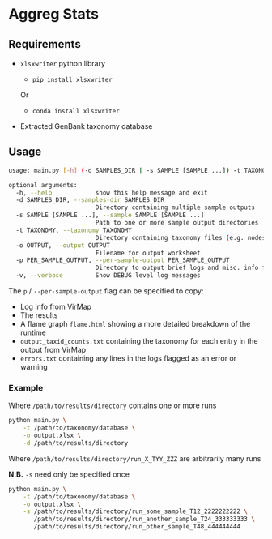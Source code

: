 # Aggreg Stats

## Requirements

* `xlsxwriter` python library
    * `pip install xlsxwriter`

    Or

    * `conda install xlsxwriter`
    
* Extracted GenBank taxonomy database

## Usage

```bash
usage: main.py [-h] (-d SAMPLES_DIR | -s SAMPLE [SAMPLE ...]) -t TAXONOMY -o OUTPUT [-p PER_SAMPLE_OUTPUT] [-v]

optional arguments:
  -h, --help            show this help message and exit
  -d SAMPLES_DIR, --samples-dir SAMPLES_DIR
                        Directory containing multiple sample outputs
  -s SAMPLE [SAMPLE ...], --sample SAMPLE [SAMPLE ...]
                        Path to one or more sample output directories
  -t TAXONOMY, --taxonomy TAXONOMY
                        Directory containing taxonomy files (e.g. nodes.dmp)
  -o OUTPUT, --output OUTPUT
                        Filename for output worksheet
  -p PER_SAMPLE_OUTPUT, --per-sample-output PER_SAMPLE_OUTPUT
                        Directory to output brief logs and misc. info for each sample
  -v, --verbose         Show DEBUG level log messages
```

The `p` / `--per-sample-output` flag can be specified to copy:

* Log info from VirMap
* The results
* A flame graph `flame.html` showing a more detailed breakdown of the runtime
* `output_taxid_counts.txt` containing the taxonomy for each entry in the output from VirMap
* `errors.txt` containing any lines in the logs flagged as an error or warning 

### Example

Where `/path/to/results/directory` contains one or more runs
```bash
python main.py \
    -t /path/to/taxonomy/database \
    -o output.xlsx \
    -d /path/to/results/directory
```

Where `/path/to/results/directory/run_X_TYY_ZZZ` are arbitrarily many runs

**N.B.** `-s` need only be specified once

```bash
python main.py \
    -t /path/to/taxonomy/database \
    -o output.xlsx \
    -s /path/to/results/directory/run_some_sample_T12_2222222222 \
       /path/to/results/directory/run_another_sample_T24_333333333 \
       /path/to/results/directory/run_other_sample_T48_444444444
```
